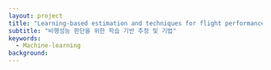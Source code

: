 ```yaml
---
layout: project
title: "Learning-based estimation and techniques for flight performance assessment"
subtitle: "비행성능 판단을 위한 학습 기반 추정 및 기법"
keywords:
  - Machine-learning
background:
---
```


